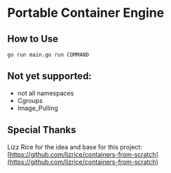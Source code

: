 # Portable Container Engine


## How to Use

```
go run main.go run COMMAND
```

## Not yet supported:

- not all namespaces
- Cgroups
- Image_Pulling

## Special Thanks

Lizz Rice for the idea and base for this project: [https://github.com/lizrice/containers-from-scratch](https://github.com/lizrice/containers-from-scratch)
